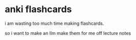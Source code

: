 # anki flashcards
i am wasting too much time making flashcards.

so i want to make an llm make them for me off lecture notes

